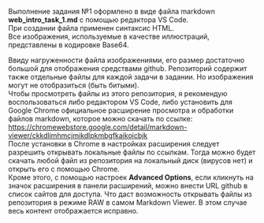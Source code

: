 Выполнение задания №1 оформлено в виде файла markdown **web_intro_task_1.md** с помощью редактора VS Code.  
При создании файла применен синтаксис HTML.  
Все изображения, используемые в качестве иллюстраций, представлены в кодировке Base64.

Ввиду нагруженности файла изображениями, его размер достаточно большой для отображения средствами github.
Репозиторий содержит также отдельные файлы для каждой задачи в задании.
Но изображения могут не отобразиться (быть битыми).  
Чтобы просмотреть файлы из этого репозитория, я рекомендую воспользоваться либо редактором VS Code, 
либо установить для Google Chrome официальное расширение просмотра и обработки файлов markdown, которое 
можно скачать по ссылке:  
<https://chromewebstore.google.com/detail/markdown-viewer/ckkdlimhmcjmikdlpkmbgfkaikojcbjk>  
После установки в Chrome в настройках расширения следует разрешить открывать локальные файлы по ссылкам. 
Тогда можно будет скачать любой файл из репозитория на локальный диск (вирусов нет) и открыть его с помощью Chrome.  
Кроме этого, с помощью настроек **Advanced Options**, если кликнуть на значок расширения в панели расширений, можно 
внести URL github в список сайтов для доступа. Что даст возможность открывать файлы из репозитория в режиме RAW 
в самом Markdown Viewer. В этом случае весь контент отображается исправно.

